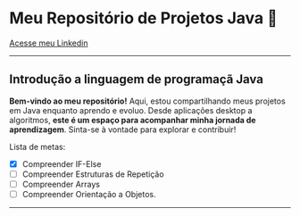 # **Meu Repositório de Projetos Java** 🖖
[Acesse meu Linkedin](www.linkedin.com/in/alvaro-luiz-dev)
***
## Introdução a linguagem de programaçã **Java** 

**Bem-vindo ao meu repositório!** Aqui, estou compartilhando meus projetos em Java enquanto aprendo e evoluo. 
Desde aplicações desktop a algoritmos, **este é um espaço para acompanhar minha jornada de aprendizagem**. Sinta-se à vontade para explorar e contribuir!


Lista de metas:

- [x] Compreender IF-Else
- [ ] Compreender Estruturas de Repetição
- [ ] Compreender Arrays
- [ ] Compreender Orientação a Objetos.

***

